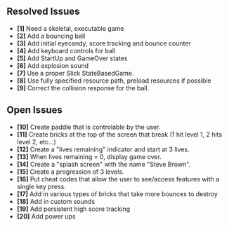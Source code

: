 ## Resolved Issues ##

- **[1]** Need a skeletal, executable game
- **[2]** Add a bouncing ball
- **[3]** Add initial eyecandy, score tracking and bounce counter
- **[4]** Add keyboard controls for ball
- **[5]** Add StartUp and GameOver states
- **[6]** Add explosion sound
- **[7]** Use a proper Slick StateBasedGame.
- **[8]** Use fully specified resource path, preload resources if possible
- **[9]** Correct the collision response for the ball.

## Open Issues ##
 
- **[10]** Create paddle that is controlable by the user.
- **[11]** Create bricks at the top of the screen that break (1 hit level 1, 2 hits level 2, etc...)
- **[12]** Create a "lives remaining" indicator and start at 3 lives.
- **[13]** When lives remaining = 0, display game over.
- **[14]** Create a "splash screen" with the name "Steve Brown".
- **[15]** Create a progression of 3 levels.
- **[16]** Put cheat codes that allow the user to see/access features with a single key press.
- **[17]** Add in various types of bricks that take more bounces to destroy
- **[18]** Add in custom sounds
- **[19]** Add persistent high score tracking
- **[20]** Add power ups
